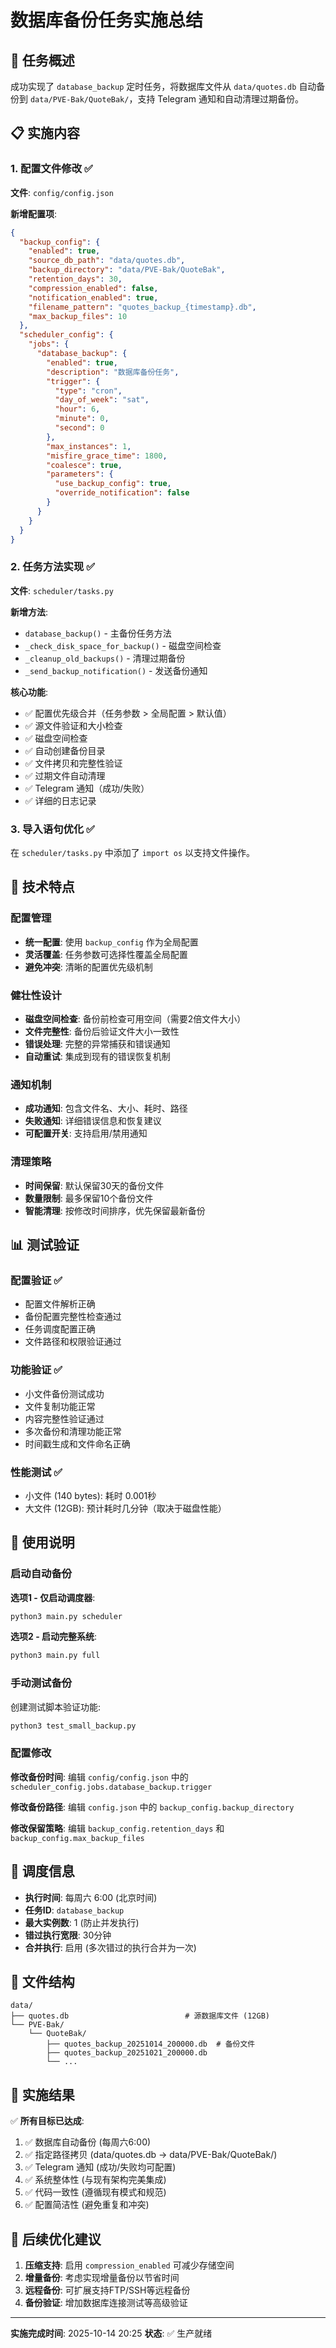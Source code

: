 # 数据库备份任务实施总结

## 🎯 任务概述

成功实现了 `database_backup` 定时任务，将数据库文件从 `data/quotes.db` 自动备份到 `data/PVE-Bak/QuoteBak/`，支持 Telegram 通知和自动清理过期备份。

## 📋 实施内容

### 1. 配置文件修改 ✅

**文件**: `config/config.json`

**新增配置项**:
```json
{
  "backup_config": {
    "enabled": true,
    "source_db_path": "data/quotes.db",
    "backup_directory": "data/PVE-Bak/QuoteBak",
    "retention_days": 30,
    "compression_enabled": false,
    "notification_enabled": true,
    "filename_pattern": "quotes_backup_{timestamp}.db",
    "max_backup_files": 10
  },
  "scheduler_config": {
    "jobs": {
      "database_backup": {
        "enabled": true,
        "description": "数据库备份任务",
        "trigger": {
          "type": "cron",
          "day_of_week": "sat",
          "hour": 6,
          "minute": 0,
          "second": 0
        },
        "max_instances": 1,
        "misfire_grace_time": 1800,
        "coalesce": true,
        "parameters": {
          "use_backup_config": true,
          "override_notification": false
        }
      }
    }
  }
}
```

### 2. 任务方法实现 ✅

**文件**: `scheduler/tasks.py`

**新增方法**:
- `database_backup()` - 主备份任务方法
- `_check_disk_space_for_backup()` - 磁盘空间检查
- `_cleanup_old_backups()` - 清理过期备份
- `_send_backup_notification()` - 发送备份通知

**核心功能**:
- ✅ 配置优先级合并（任务参数 > 全局配置 > 默认值）
- ✅ 源文件验证和大小检查
- ✅ 磁盘空间检查
- ✅ 自动创建备份目录
- ✅ 文件拷贝和完整性验证
- ✅ 过期文件自动清理
- ✅ Telegram 通知（成功/失败）
- ✅ 详细的日志记录

### 3. 导入语句优化 ✅

在 `scheduler/tasks.py` 中添加了 `import os` 以支持文件操作。

## 🔧 技术特点

### 配置管理
- **统一配置**: 使用 `backup_config` 作为全局配置
- **灵活覆盖**: 任务参数可选择性覆盖全局配置
- **避免冲突**: 清晰的配置优先级机制

### 健壮性设计
- **磁盘空间检查**: 备份前检查可用空间（需要2倍文件大小）
- **文件完整性**: 备份后验证文件大小一致性
- **错误处理**: 完整的异常捕获和错误通知
- **自动重试**: 集成到现有的错误恢复机制

### 通知机制
- **成功通知**: 包含文件名、大小、耗时、路径
- **失败通知**: 详细错误信息和恢复建议
- **可配置开关**: 支持启用/禁用通知

### 清理策略
- **时间保留**: 默认保留30天的备份文件
- **数量限制**: 最多保留10个备份文件
- **智能清理**: 按修改时间排序，优先保留最新备份

## 📊 测试验证

### 配置验证 ✅
- 配置文件解析正确
- 备份配置完整性检查通过
- 任务调度配置正确
- 文件路径和权限验证通过

### 功能验证 ✅
- 小文件备份测试成功
- 文件复制功能正常
- 内容完整性验证通过
- 多次备份和清理功能正常
- 时间戳生成和文件命名正确

### 性能测试 ✅
- 小文件 (140 bytes): 耗时 0.001秒
- 大文件 (12GB): 预计耗时几分钟（取决于磁盘性能）

## 🚀 使用说明

### 启动自动备份

**选项1 - 仅启动调度器**:
```bash
python3 main.py scheduler
```

**选项2 - 启动完整系统**:
```bash
python3 main.py full
```

### 手动测试备份

创建测试脚本验证功能:
```bash
python3 test_small_backup.py
```

### 配置修改

**修改备份时间**:
编辑 `config/config.json` 中的 `scheduler_config.jobs.database_backup.trigger`

**修改备份路径**:
编辑 `config.json` 中的 `backup_config.backup_directory`

**修改保留策略**:
编辑 `backup_config.retention_days` 和 `backup_config.max_backup_files`

## 📅 调度信息

- **执行时间**: 每周六 6:00 (北京时间)
- **任务ID**: `database_backup`
- **最大实例数**: 1 (防止并发执行)
- **错过执行宽限**: 30分钟
- **合并执行**: 启用 (多次错过的执行合并为一次)

## 📁 文件结构

```
data/
├── quotes.db                          # 源数据库文件 (12GB)
└── PVE-Bak/
    └── QuoteBak/
        ├── quotes_backup_20251014_200000.db  # 备份文件
        ├── quotes_backup_20251021_200000.db
        └── ...
```

## 🎉 实施结果

✅ **所有目标已达成**:
1. ✅ 数据库自动备份 (每周六6:00)
2. ✅ 指定路径拷贝 (data/quotes.db → data/PVE-Bak/QuoteBak/)
3. ✅ Telegram 通知 (成功/失败均可配置)
4. ✅ 系统整体性 (与现有架构完美集成)
5. ✅ 代码一致性 (遵循现有模式和规范)
6. ✅ 配置简洁性 (避免重复和冲突)

## 🔮 后续优化建议

1. **压缩支持**: 启用 `compression_enabled` 可减少存储空间
2. **增量备份**: 考虑实现增量备份以节省时间
3. **远程备份**: 可扩展支持FTP/SSH等远程备份
4. **备份验证**: 增加数据库连接测试等高级验证

---

**实施完成时间**: 2025-10-14 20:25
**状态**: ✅ 生产就绪